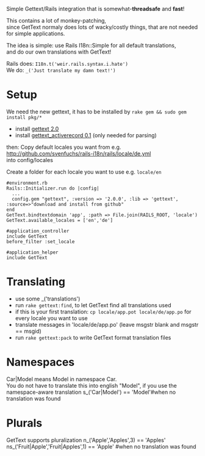 Simple Gettext/Rails integration that is somewhat-**threadsafe** and **fast**!

This contains a lot of monkey-patching,  
since GetText normaly does lots of wacky/costly things,
that are not needed for simple applications.

The idea is simple: use Rails I18n::Simple for all default translations,  
and do our own translations with GetText!

Rails does: `I18n.t('weir.rails.syntax.i.hate')`  
We do: `_('Just translate my damn text!')`

Setup
=====
We need the new gettext, it has to be installed by `rake gem && sudo gem install pkg/*`

 - install [gettext 2.0](http://github.com/mutoh/gettext)
 - install [gettext_activerecord 0.1](http://github.com/mutoh/gettext) (only needed for parsing)

then:
Copy default locales you want from e.g. http://github.com/svenfuchs/rails-i18n/rails/locale/de.yml  
into config/locales

Create a folder for each locale you want to use e.g. `locale/en`

    #environment.rb
    Rails::Initializer.run do |config|
      ...
      config.gem "gettext", :version => '2.0.0', :lib => 'gettext', :source=>"download and install from github"
    end
    GetText.bindtextdomain 'app', :path => File.join(RAILS_ROOT, 'locale')
    GetText.available_locales = ['en','de']

    #application_controller
    include GetText
    before_filter :set_locale

    #application_helper
    include GetText

Translating
===========
 - use some _('translations')
 - run `rake gettext:find`, to let GetText find all translations used
 - if this is your first translation: `cp locale/app.pot locale/de/app.po` for every locale you want to use
 - translate messages in 'locale/de/app.po' (leave msgstr blank and msgstr == msgid)
 - run `rake gettext:pack` to write GetText format translation files

Namespaces
==========
Car|Model means Model in namespace Car.  
You do not have to translate this into english "Model", if you use the
namespace-aware translation
    s_('Car|Model') == 'Model'#when no translation was found

Plurals
=======
GetText supports pluralization
    n_('Apple','Apples',3) == 'Apples'
    ns_('Fruit|Apple','Fruit|Apples',1) == 'Apple' #when no translation was found